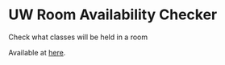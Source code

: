 # UW Room Availability Checker

Check what classes will be held in a room

Available at [here](https://harrynull.tech/uw-room/).
